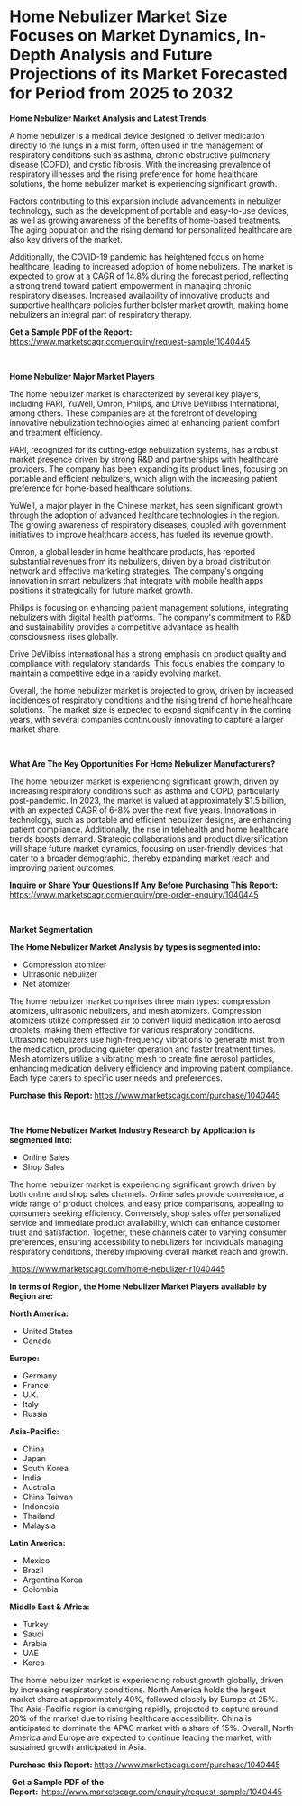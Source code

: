 <p><h1>Home Nebulizer Market Size Focuses on Market Dynamics, In-Depth Analysis and Future Projections of its Market Forecasted for Period from 2025 to 2032</h1></p><p><strong>Home Nebulizer Market Analysis and Latest Trends</strong></p>
<p><p>A home nebulizer is a medical device designed to deliver medication directly to the lungs in a mist form, often used in the management of respiratory conditions such as asthma, chronic obstructive pulmonary disease (COPD), and cystic fibrosis. With the increasing prevalence of respiratory illnesses and the rising preference for home healthcare solutions, the home nebulizer market is experiencing significant growth.</p><p>Factors contributing to this expansion include advancements in nebulizer technology, such as the development of portable and easy-to-use devices, as well as growing awareness of the benefits of home-based treatments. The aging population and the rising demand for personalized healthcare are also key drivers of the market. </p><p>Additionally, the COVID-19 pandemic has heightened focus on home healthcare, leading to increased adoption of home nebulizers. The market is expected to grow at a CAGR of 14.8% during the forecast period, reflecting a strong trend toward patient empowerment in managing chronic respiratory diseases. Increased availability of innovative products and supportive healthcare policies further bolster market growth, making home nebulizers an integral part of respiratory therapy.</p></p>
<p><strong>Get a Sample PDF of the Report:&nbsp;</strong> <a href="https://www.marketscagr.com/enquiry/request-sample/1040445?utm_campaign=2454&utm_medium=2&utm_source=Github&utm_content=ia&utm_term=13042025&utm_id=home-nebulizer">https://www.marketscagr.com/enquiry/request-sample/1040445</a></p>
<p>&nbsp;</p>
<p><strong>Home Nebulizer Major Market Players</strong></p>
<p><p>The home nebulizer market is characterized by several key players, including PARI, YuWell, Omron, Philips, and Drive DeVilbiss International, among others. These companies are at the forefront of developing innovative nebulization technologies aimed at enhancing patient comfort and treatment efficiency.</p><p>PARI, recognized for its cutting-edge nebulization systems, has a robust market presence driven by strong R&D and partnerships with healthcare providers. The company has been expanding its product lines, focusing on portable and efficient nebulizers, which align with the increasing patient preference for home-based healthcare solutions.</p><p>YuWell, a major player in the Chinese market, has seen significant growth through the adoption of advanced healthcare technologies in the region. The growing awareness of respiratory diseases, coupled with government initiatives to improve healthcare access, has fueled its revenue growth.</p><p>Omron, a global leader in home healthcare products, has reported substantial revenues from its nebulizers, driven by a broad distribution network and effective marketing strategies. The company's ongoing innovation in smart nebulizers that integrate with mobile health apps positions it strategically for future market growth.</p><p>Philips is focusing on enhancing patient management solutions, integrating nebulizers with digital health platforms. The company's commitment to R&D and sustainability provides a competitive advantage as health consciousness rises globally.</p><p>Drive DeVilbiss International has a strong emphasis on product quality and compliance with regulatory standards. This focus enables the company to maintain a competitive edge in a rapidly evolving market.</p><p>Overall, the home nebulizer market is projected to grow, driven by increased incidences of respiratory conditions and the rising trend of home healthcare solutions. The market size is expected to expand significantly in the coming years, with several companies continuously innovating to capture a larger market share.</p></p>
<p>&nbsp;</p>
<p><strong>What Are The Key Opportunities For Home Nebulizer Manufacturers?</strong></p>
<p><p>The home nebulizer market is experiencing significant growth, driven by increasing respiratory conditions such as asthma and COPD, particularly post-pandemic. In 2023, the market is valued at approximately $1.5 billion, with an expected CAGR of 6-8% over the next five years. Innovations in technology, such as portable and efficient nebulizer designs, are enhancing patient compliance. Additionally, the rise in telehealth and home healthcare trends boosts demand. Strategic collaborations and product diversification will shape future market dynamics, focusing on user-friendly devices that cater to a broader demographic, thereby expanding market reach and improving patient outcomes.</p></p>
<p><strong>Inquire or Share Your Questions If Any Before Purchasing This Report:</strong> <a href="https://www.marketscagr.com/enquiry/pre-order-enquiry/1040445?utm_campaign=2454&utm_medium=2&utm_source=Github&utm_content=ia&utm_term=13042025&utm_id=home-nebulizer">https://www.marketscagr.com/enquiry/pre-order-enquiry/1040445</a></p>
<p>&nbsp;</p>
<p><strong>Market Segmentation</strong></p>
<p><strong>The Home Nebulizer Market Analysis by types is segmented into:</strong></p>
<p><ul><li>Compression atomizer</li><li>Ultrasonic nebulizer</li><li>Net atomizer</li></ul></p>
<p><p>The home nebulizer market comprises three main types: compression atomizers, ultrasonic nebulizers, and mesh atomizers. Compression atomizers utilize compressed air to convert liquid medication into aerosol droplets, making them effective for various respiratory conditions. Ultrasonic nebulizers use high-frequency vibrations to generate mist from the medication, producing quieter operation and faster treatment times. Mesh atomizers utilize a vibrating mesh to create fine aerosol particles, enhancing medication delivery efficiency and improving patient compliance. Each type caters to specific user needs and preferences.</p></p>
<p><strong>Purchase this Report:&nbsp;</strong><a href="https://www.marketscagr.com/purchase/1040445?utm_campaign=2454&utm_medium=2&utm_source=Github&utm_content=ia&utm_term=13042025&utm_id=home-nebulizer">https://www.marketscagr.com/purchase/1040445</a></p>
<p>&nbsp;</p>
<p><strong>The Home Nebulizer Market Industry Research by Application is segmented into:</strong></p>
<p><ul><li>Online Sales</li><li>Shop Sales</li></ul></p>
<p><p>The home nebulizer market is experiencing significant growth driven by both online and shop sales channels. Online sales provide convenience, a wide range of product choices, and easy price comparisons, appealing to consumers seeking efficiency. Conversely, shop sales offer personalized service and immediate product availability, which can enhance customer trust and satisfaction. Together, these channels cater to varying consumer preferences, ensuring accessibility to nebulizers for individuals managing respiratory conditions, thereby improving overall market reach and growth.</p></p>
<p><a href="https://www.marketscagr.com/home-nebulizer-r1040445?utm_campaign=2454&utm_medium=2&utm_source=Github&utm_content=ia&utm_term=13042025&utm_id=home-nebulizer">&nbsp;https://www.marketscagr.com/home-nebulizer-r1040445</a></p>
<p><strong>In terms of Region, the Home Nebulizer Market Players available by Region are:</strong></p>
<p>
    <p> <strong> North America: </strong>
        <ul>
            <li>United States</li>
            <li>Canada</li>
        </ul>
        </p> 
    <p> <strong> Europe: </strong>
        <ul>
            <li>Germany</li>
            <li>France</li>
            <li>U.K.</li>
            <li>Italy</li>
            <li>Russia</li>
        </ul>
        </p> 
    <p> <strong> Asia-Pacific: </strong>
        <ul>
            <li>China</li>
            <li>Japan</li>
            <li>South Korea</li>
            <li>India</li>
            <li>Australia</li>
            <li>China Taiwan</li>
            <li>Indonesia</li>
            <li>Thailand</li>
            <li>Malaysia</li>
        </ul>
        </p> 
    <p> <strong> Latin America: </strong>
        <ul>
            <li>Mexico</li>
            <li>Brazil</li>
            <li>Argentina Korea</li>
            <li>Colombia</li>
        </ul>
        </p> 
    <p> <strong> Middle East & Africa: </strong>
        <ul>
            <li>Turkey</li>
            <li>Saudi</li>
            <li>Arabia</li>
            <li>UAE</li>
            <li>Korea</li>
        </ul>
    </p>
    </p>
<p><p>The home nebulizer market is experiencing robust growth globally, driven by increasing respiratory conditions. North America holds the largest market share at approximately 40%, followed closely by Europe at 25%. The Asia-Pacific region is emerging rapidly, projected to capture around 20% of the market due to rising healthcare accessibility. China is anticipated to dominate the APAC market with a share of 15%. Overall, North America and Europe are expected to continue leading the market, with sustained growth anticipated in Asia.</p></p>
<p><strong>Purchase this Report: </strong><a href="https://www.marketscagr.com/purchase/1040445?utm_campaign=2454&utm_medium=2&utm_source=Github&utm_content=ia&utm_term=13042025&utm_id=home-nebulizer">https://www.marketscagr.com/purchase/1040445</a></p>
<p>&nbsp;<strong>Get a Sample PDF of the Report:&nbsp;&nbsp;</strong><a href="https://www.marketscagr.com/enquiry/request-sample/1040445?utm_campaign=2454&utm_medium=2&utm_source=Github&utm_content=ia&utm_term=13042025&utm_id=home-nebulizer">https://www.marketscagr.com/enquiry/request-sample/1040445</a></p>
<p><strong></strong></p>
<p><p></p><p></p><p></p></p>